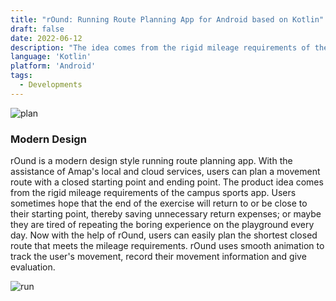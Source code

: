 ```yaml
---
title: "rOund: Running Route Planning App for Android based on Kotlin"
draft: false
date: 2022-06-12
description: "The idea comes from the rigid mileage requirements of the campus sports app. rOund allows users to easily plan the shortest closed route that meets mileage requirements."
language: 'Kotlin'
platform: 'Android'
tags:
  - Developments
---
```



![plan](https://s2.loli.net/2024/03/01/WjwUymBCQrxgEHZ.png)

### Modern Design
rOund is a modern design style running route planning app. 
With the assistance of Amap's local and cloud services, users can plan a movement route with a closed starting point and ending point. 
The product idea comes from the rigid mileage requirements of the campus sports app. 
Users sometimes hope that the end of the exercise will return to or be close to their starting point, thereby saving unnecessary return expenses; or maybe they are tired of repeating the boring experience on the playground every day. 
Now with the help of rOund, users can easily plan the shortest closed route that meets the mileage requirements.
rOund uses smooth animation to track the user's movement, record their movement information and give evaluation.

![run](https://s2.loli.net/2024/03/01/HFiwTyvqhf1g745.png)